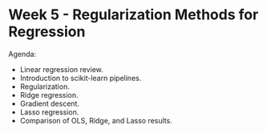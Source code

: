 # Week 5 - Regularization Methods for Regression

Agenda:  
- Linear regression review.  
- Introduction to scikit-learn pipelines.  
- Regularization.  
- Ridge regression.  
- Gradient descent.  
- Lasso regression.  
- Comparison of OLS, Ridge, and Lasso results.  
